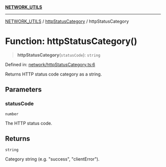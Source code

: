 [**NETWORK_UTILS**](../../README.md)

***

[NETWORK_UTILS](../../README.md) / [httpStatusCategory](../README.md) / httpStatusCategory

# Function: httpStatusCategory()

> **httpStatusCategory**(`statusCode`): `string`

Defined in: [network/httpStatusCategory.ts:6](https://github.com/dailker/everyutil/blob/7c30ec40bbb398255a9be572db0a537e8bcb9c11/src/network/httpStatusCategory.ts#L6)

Returns HTTP status code category as a string.

## Parameters

### statusCode

`number`

The HTTP status code.

## Returns

`string`

Category string (e.g. "success", "clientError").
